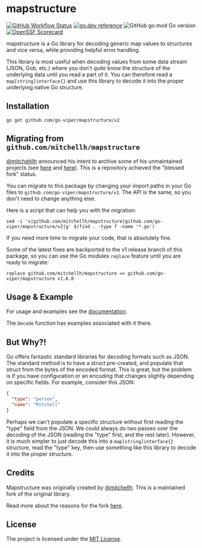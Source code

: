 # mapstructure

[![GitHub Workflow Status](https://img.shields.io/github/actions/workflow/status/go-viper/mapstructure/ci.yaml?style=flat-square)](https://github.com/go-viper/mapstructure/actions/workflows/ci.yaml)
[![go.dev reference](https://img.shields.io/badge/go.dev-reference-007d9c?logo=go&logoColor=white&style=flat-square)](https://pkg.go.dev/mod/github.com/go-viper/mapstructure)
![GitHub go.mod Go version](https://img.shields.io/github/go-mod/go-version/go-viper/mapstructure?style=flat-square&color=61CFDD)
[![OpenSSF Scorecard](https://api.securityscorecards.dev/projects/github.com/go-viper/mapstructure/badge?style=flat-square)](https://deps.dev/go/github.com%252Fgo-viper%252Fmapstructure%252Fv2)

mapstructure is a Go library for decoding generic map values to structures
and vice versa, while providing helpful error handling.

This library is most useful when decoding values from some data stream (JSON,
Gob, etc.) where you don't _quite_ know the structure of the underlying data
until you read a part of it. You can therefore read a `map[string]interface{}`
and use this library to decode it into the proper underlying native Go
structure.

## Installation

```shell
go get github.com/go-viper/mapstructure/v2
```

## Migrating from `github.com/mitchellh/mapstructure`

[@mitchehllh](https://github.com/mitchellh) announced his intent to archive some of his unmaintained projects (see [here](https://gist.github.com/mitchellh/90029601268e59a29e64e55bab1c5bdc) and [here](https://github.com/mitchellh/mapstructure/issues/349)). This is a repository achieved the "blessed fork" status.

You can migrate to this package by changing your import paths in your Go files to `github.com/go-viper/mapstructure/v2`.
The API is the same, so you don't need to change anything else.

Here is a script that can help you with the migration:

```shell
sed -i 's|github.com/mitchellh/mapstructure|github.com/go-viper/mapstructure/v2|g' $(find . -type f -name '*.go')
```

If you need more time to migrate your code, that is absolutely fine.

Some of the latest fixes are backported to the v1 release branch of this package, so you can use the Go modules `replace` feature until you are ready to migrate:

```shell
replace github.com/mitchellh/mapstructure => github.com/go-viper/mapstructure v1.6.0
```

## Usage & Example

For usage and examples see the [documentation](https://pkg.go.dev/mod/github.com/go-viper/mapstructure/v2).

The `Decode` function has examples associated with it there.

## But Why?!

Go offers fantastic standard libraries for decoding formats such as JSON.
The standard method is to have a struct pre-created, and populate that struct
from the bytes of the encoded format. This is great, but the problem is if
you have configuration or an encoding that changes slightly depending on
specific fields. For example, consider this JSON:

```json
{
  "type": "person",
  "name": "Mitchell"
}
```

Perhaps we can't populate a specific structure without first reading
the "type" field from the JSON. We could always do two passes over the
decoding of the JSON (reading the "type" first, and the rest later).
However, it is much simpler to just decode this into a `map[string]interface{}`
structure, read the "type" key, then use something like this library
to decode it into the proper structure.

## Credits

Mapstructure was originally created by [@mitchellh](https://github.com/mitchellh).
This is a maintained fork of the original library.

Read more about the reasons for the fork [here](https://github.com/mitchellh/mapstructure/issues/349).

## License

The project is licensed under the [MIT License](LICENSE).
